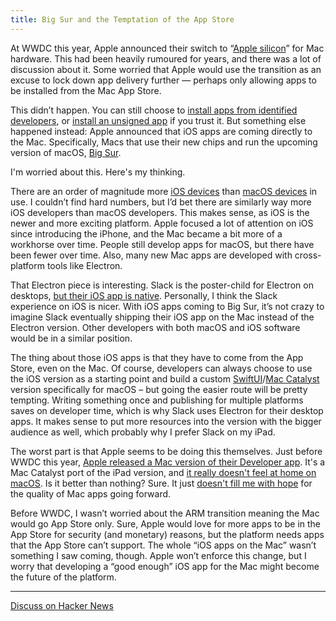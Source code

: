 ```yaml
---
title: Big Sur and the Temptation of the App Store
---
```


At WWDC this year, Apple announced their switch to “[Apple silicon](https://www.apple.com/newsroom/2020/06/apple-announces-mac-transition-to-apple-silicon/)” for Mac hardware. This had been heavily rumoured for years, and there was a lot of discussion about it. Some worried that Apple would use the transition as an excuse to lock down app delivery further — perhaps only allowing apps to be installed from the Mac App Store.

This didn’t happen. You can still choose to [install apps from identified developers](https://support.apple.com/en-ca/HT202491), or [install an unsigned app](https://support.apple.com/en-ca/guide/mac-help/mh40616/mac) if you trust it. But something else happened instead: Apple announced that iOS apps are coming directly to the Mac. Specifically, Macs that use their new chips and run the upcoming version of macOS, [Big Sur](https://www.apple.com/macos/big-sur-preview/).

I'm worried about this. Here's my thinking.

There are an order of magnitude more [iOS devices](https://www.theverge.com/2019/1/29/18202736/apple-devices-ios-earnings-q1-2019) than [macOS devices](https://techcrunch.com/2018/10/30/there-are-now-100-million-macs-in-use/) in use. I couldn’t find hard numbers, but I’d bet there are similarly way more iOS developers than macOS developers. This makes sense, as iOS is the newer and more exciting platform. Apple focused a lot of attention on iOS since introducing the iPhone, and the Mac became a bit more of a workhorse over time. People still develop apps for macOS, but there have been fewer over time. Also, many new Mac apps are developed with cross-platform tools like Electron.

That Electron piece is interesting. Slack is the poster-child for Electron on desktops, [but their iOS app is native](https://twitter.com/slackhq/status/931599784137363459). Personally, I think the Slack experience on iOS is nicer. With iOS apps coming to Big Sur, it’s not crazy to imagine Slack eventually shipping their iOS app on the Mac instead of the Electron version. Other developers with both macOS and iOS software would be in a similar position.

The thing about those iOS apps is that they have to come from the App Store, even on the Mac. Of course, developers can always choose to use the iOS version as a starting point and build a custom [SwiftUI](https://swiftwithmajid.com/2019/10/23/reusing-swiftui-views-across-apple-platforms/)/[Mac Catalyst](https://developer.apple.com/mac-catalyst/) version specifically for macOS – but going the easier route will be pretty tempting. Writing something once and publishing for multiple platforms saves on developer time, which is why Slack uses Electron for their desktop apps. It makes sense to put more resources into the version with the bigger audience as well, which probably why I prefer Slack on my iPad.

The worst part is that Apple seems to be doing this themselves. Just before WWDC this year, [Apple released a Mac version of their Developer app](https://www.macrumors.com/2020/06/15/apple-developer-app-for-mac/). It's a Mac Catalyst port of the iPad version, and [it really doesn't feel at home on macOS](https://pilky.me/apples-developer-app/). Is it better than nothing? Sure. It just [doesn't fill me with hope](https://daringfireball.net/linked/2020/06/17/developer-app-for-mac) for the quality of Mac apps going forward.

Before WWDC, I wasn’t worried about the ARM transition meaning the Mac would go App Store only. Sure, Apple would love for more apps to be in the App Store for security (and monetary) reasons, but the platform needs apps that the App Store can’t support. The whole “iOS apps on the Mac” wasn’t something I saw coming, though. Apple won’t enforce this change, but I worry that developing a “good enough” iOS app for the Mac might become the future of the platform.

---

[Discuss on Hacker News](https://news.ycombinator.com/item?id=23622783)